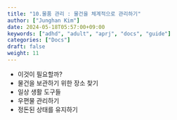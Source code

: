 ```yaml
---
title: "10.물품 관리 : 물건을 체계적으로 관리하기"
author: ["Junghan Kim"]
date: 2024-05-18T05:57:00+09:00
keywords: ["adhd", "adult", "aprj", "docs", "guide"]
categories: ["Docs"]
draft: false
weight: 11
---
```


<!--more-->

-   이것이 필요할까?
-   물건을 보관하기 위한 장소 찾기
-   일상 생활 도구들
-   우편물 관리하기
-   정돈된 상태를 유지하기
